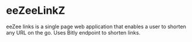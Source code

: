# eeZeeLinkZ

eeZee links is a single page web application that enables a user to shorten any URL on the go. 
Uses Bitly endpoint to shorten links.
